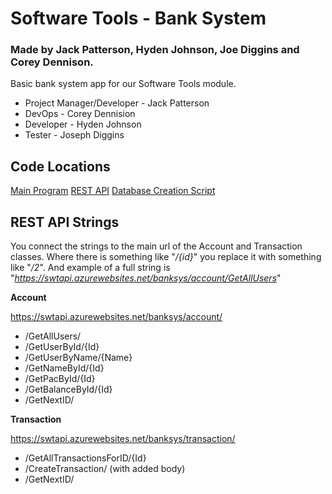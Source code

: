 # Software Tools - Bank System

### Made by Jack Patterson, Hyden Johnson, Joe Diggins and Corey Dennison.
Basic bank system app for our Software Tools module. 

 - Project Manager/Developer - Jack Patterson
 - DevOps - Corey Dennision
 - Developer - Hyden Johnson
 - Tester - Joseph Diggins

## Code Locations
[Main Program](https://github.com/Jack-Patterson/SoftwareTools_BankSystem/tree/main/SimpleBankApp)
[REST API](https://github.com/Jack-Patterson/SWT_API)
[Database Creation Script](https://github.com/Jack-Patterson/SoftwareTools_BankSystem/blob/main/DB_CreateScript.sql)

## REST API Strings
You connect the strings to the main url of the Account and Transaction classes.
Where there is something like "*/{id}*" you replace it with something like "*/2*".
And example of a full string is "*https://swtapi.azurewebsites.net/banksys/account/GetAllUsers*"
 
**Account**

https://swtapi.azurewebsites.net/banksys/account/

 - /GetAllUsers/
 - /GetUserById/{Id}
 - /GetUserByName/{Name}
 - /GetNameById/{Id}
 - /GetPacById/{Id}
 - /GetBalanceById/{Id}
 - /GetNextID/

 **Transaction**

 https://swtapi.azurewebsites.net/banksys/transaction/
 
- /GetAllTransactionsForID/{Id}
 - /CreateTransaction/ (with added body)
 - /GetNextID/
